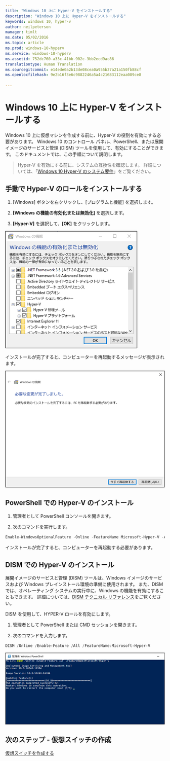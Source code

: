 ```yaml
---
title: "Windows 10 上に Hyper-V をインストールする"
description: "Windows 10 上に Hyper-V をインストールする"
keywords: windows 10, hyper-v
author: neilpeterson
manager: timlt
ms.date: 05/02/2016
ms.topic: article
ms.prod: windows-10-hyperv
ms.service: windows-10-hyperv
ms.assetid: 752dc760-a33c-41bb-902c-3bb2ecd9ac86
translationtype: Human Translation
ms.sourcegitcommit: e14ede0a2b13de08cea0a955b37a21a150fb88cf
ms.openlocfilehash: 9e2b16f3e6c9882246a5a4c21683112eaa089ce8

---
```


# Windows 10 上に Hyper-V をインストールする

Windows 10 上に仮想マシンを作成する前に、Hyper-V の役割を有効にする必要があります。 Windows 10 のコントロール パネル、PowerShell、または展開イメージのサービスと管理 (DISM) ツールを使用して、有効にすることができます。 このドキュメントでは、この手順について説明します。

> Hyper-V を有効にする前に、システムの互換性を確認します。 詳細については、「[Windows 10 Hyper-V のシステム要件](https://msdn.microsoft.com/virtualization/hyperv_on_windows/quick_start/walkthrough_compatibility)」をご覧ください。

## 手動で Hyper-V のロールをインストールする

1. [Windows] ボタンを右クリックし、[プログラムと機能] を選択します。

2. **[Windows の機能の有効化または無効化]** を選択します。

3. **[Hyper-V]** を選択して、**[OK]** をクリックします。  

![](media/enable_role_upd.png)

インストールが完了すると、コンピューターを再起動するメッセージが表示されます。

![](media/restart_upd.png)

## PowerShell での Hyper-V のインストール

1. 管理者として PowerShell コンソールを開きます。

2. 次のコマンドを実行します。

```powershell
Enable-WindowsOptionalFeature -Online -FeatureName Microsoft-Hyper-V -All
```
インストールが完了すると、コンピューターを再起動する必要があります。

## DISM での Hyper-V のインストール

展開イメージのサービスと管理 (DISM) ツールは、Windows イメージのサービスおよび Windows プレインストール環境の準備に使用されます。 また、DISM では、オペレーティング システムの実行中に、Windows の機能を有効にすることもできます。 詳細については、[DISM テクニカル リファレンス](https://technet.microsoft.com/en-us/library/hh824821.aspx)をご覧ください。

DISM を使用して、HYPER-V ロールを有効にします。

1. 管理者として PowerShell または CMD セッションを開きます。

2. 次のコマンドを入力します。

```powershell
DISM /Online /Enable-Feature /All /FeatureName:Microsoft-Hyper-V
```
![](media/dism_upd.png)


## 次のステップ - 仮想スイッチの作成
[仮想スイッチを作成する](walkthrough_virtual_switch.md)



<!--HONumber=Jun16_HO4-->


